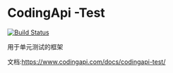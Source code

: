 # CodingApi -Test

[![Build Status](https://travis-ci.org/codingapi/codingapi-test.svg?branch=master)](https://travis-ci.org/codingapi/codingapi-test)

用于单元测试的框架

文档:https://www.codingapi.com/docs/codingapi-test/
